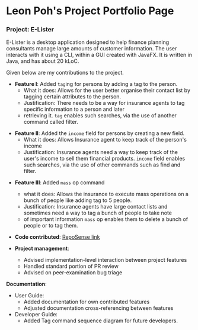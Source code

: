 # Leon Poh's Project Portfolio Page
### Project: E-Lister

E-Lister is a desktop application designed to help finance planning consultants manage large amounts of customer information. The user interacts with it using a CLI, within a GUI created with JavaFX. It is written in Java, and has about 20 kLoC.

Given below are my contributions to the project.

* **Feature I**: Added `tag`ing for persons by adding a tag to the person.
  * What it does: Allows for the user better organise their contact list by tagging certain attributes to the person.
  * Justification: There needs to be a way for insurance agents to tag specific information to a person and later
  * retrieving it.
  `tag` enables such searches, via the use of another command called filter.
<!--  * Highlights: TBD -->
* **Feature II**: Added the `income` field for persons by creating a new field.
  * What it does: Allows Insurance agent to keep track of the person's income
  * Justification: Insurance agents need a way to keep track of the user's income to sell them financial products.
  `income` field enables such searches, via the use of other commands such as find and filter.
<!--  * Highlights: TBD -->
* **Feature III**: Added `mass` op command
  * what it does: Allows the insurance to execute mass operations on a bunch of people like adding tag to 5 people.
  * Justification: Insurance agents have large contact lists and sometimes need a way to tag a bunch of people to take note
  * of important information
  `mass` op enables them to delete a bunch of people or to tag them.

* **Code contributed**: [RepoSense link](https://nus-cs2103-ay2223s2.github.io/tp-dashboard/?search=T17-3&sort=groupTitle&sortWithin=totalCommits%20dsc&timeframe=commit&mergegroup=&groupSelect=groupByRepos&breakdown=true&checkedFileTypes=docs~functional-code~test-code~other&since=2023-02-17)


* **Project management**:
  * Advised implementation-level interaction between project features
  * Handled standard portion of PR review
  * Advised on peer-examination bug triage

**Documentation**:
 * User Guide:
    * Added documentation for own contributed features
    * Adjusted documentation cross-referencing between features
  * Developer Guide:
    * Added Tag command sequence diagram for future developers.
